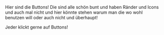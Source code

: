 Hier sind die Buttons! Die sind alle schön bunt und haben Ränder und Icons und auch mal nicht und hier könnte stehen warum man die wo wohl benutzen will oder auch nicht und überhaupt! 

Jeder klickt gerne auf Buttons!